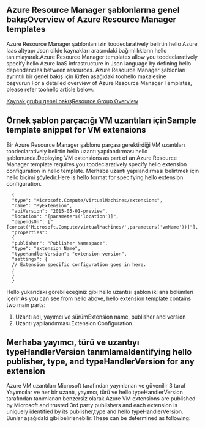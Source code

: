## <a name="overview-of-azure-resource-manager-templates"></a><span data-ttu-id="64f0e-101">Azure Resource Manager şablonlarına genel bakış</span><span class="sxs-lookup"><span data-stu-id="64f0e-101">Overview of Azure Resource Manager templates</span></span>
<span data-ttu-id="64f0e-102">Azure Resource Manager şablonları izin toodeclaratively belirtin hello Azure Iaas altyapı Json dilde kaynakları arasındaki bağımlılıkların hello tanımlayarak.</span><span class="sxs-lookup"><span data-stu-id="64f0e-102">Azure Resource Manager templates allow you toodeclaratively specify hello Azure IaaS infrastructure in Json language by defining hello dependencies between resources.</span></span> <span data-ttu-id="64f0e-103">Azure Resource Manager şablonları ayrıntılı bir genel bakış için lütfen aşağıdaki toohello makalesine başvurun:</span><span class="sxs-lookup"><span data-stu-id="64f0e-103">For a detailed overview of Azure Resource Manager Templates, please refer toohello article below:</span></span>

[<span data-ttu-id="64f0e-104">Kaynak grubu genel bakış</span><span class="sxs-lookup"><span data-stu-id="64f0e-104">Resource Group Overview</span></span>](../articles/azure-resource-manager/resource-group-overview.md)

## <a name="sample-template-snippet-for-vm-extensions"></a><span data-ttu-id="64f0e-105">Örnek şablon parçacığı VM uzantıları için</span><span class="sxs-lookup"><span data-stu-id="64f0e-105">Sample template snippet for VM extensions</span></span>
<span data-ttu-id="64f0e-106">Bir Azure Resource Manager şablonu parçası gerektirdiği VM uzantıları toodeclaratively belirtin hello uzantı yapılandırması hello şablonunda.</span><span class="sxs-lookup"><span data-stu-id="64f0e-106">Deploying VM extensions as part of an Azure Resource Manager template requires you toodeclaratively specify hello extension configuration in hello template.</span></span>
<span data-ttu-id="64f0e-107">Merhaba uzantı yapılandırması belirtmek için hello biçimi şöyledir.</span><span class="sxs-lookup"><span data-stu-id="64f0e-107">Here is hello format for specifying hello extension configuration.</span></span>

      {
      "type": "Microsoft.Compute/virtualMachines/extensions",
      "name": "MyExtension",
      "apiVersion": "2015-05-01-preview",
      "location": "[parameters('location')]",
      "dependsOn": ["[concat('Microsoft.Compute/virtualMachines/',parameters('vmName'))]"],
      "properties":
      {
      "publisher": "Publisher Namespace",
      "type": "extension Name",
      "typeHandlerVersion": "extension version",
      "settings": {
      // Extension specific configuration goes in here.
      }
      }
      }

<span data-ttu-id="64f0e-108">Hello yukarıdaki görebileceğiniz gibi hello uzantısı şablon iki ana bölümleri içerir:</span><span class="sxs-lookup"><span data-stu-id="64f0e-108">As you can see from hello above, hello extension template contains two main parts:</span></span>

1. <span data-ttu-id="64f0e-109">Uzantı adı, yayımcı ve sürüm</span><span class="sxs-lookup"><span data-stu-id="64f0e-109">Extension name, publisher and version</span></span>
2. <span data-ttu-id="64f0e-110">Uzantı yapılandırması.</span><span class="sxs-lookup"><span data-stu-id="64f0e-110">Extension Configuration.</span></span>

## <a name="identifying-hello-publisher-type-and-typehandlerversion-for-any-extension"></a><span data-ttu-id="64f0e-111">Merhaba yayımcı, türü ve uzantıyı typeHandlerVersion tanımlama</span><span class="sxs-lookup"><span data-stu-id="64f0e-111">Identifying hello publisher, type, and typeHandlerVersion for any extension</span></span>
<span data-ttu-id="64f0e-112">Azure VM uzantıları Microsoft tarafından yayınlanan ve güvenilir 3 taraf Yayımcılar ve her bir uzantı, yayımcı, türü ve hello typeHandlerVersion tarafından tanımlanan benzersiz olarak.</span><span class="sxs-lookup"><span data-stu-id="64f0e-112">Azure VM extensions are published by Microsoft and trusted 3rd party publishers and each extension is uniquely identified by its publisher,type and hello typeHandlerVersion.</span></span> <span data-ttu-id="64f0e-113">Bunlar aşağıdaki gibi belirlenebilir:</span><span class="sxs-lookup"><span data-stu-id="64f0e-113">These can be determined as following:</span></span>  


